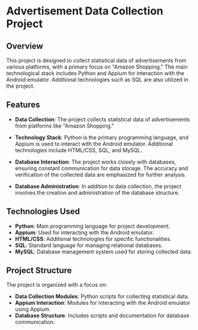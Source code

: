 # Advertisement Data Collection Project

## Overview

This project is designed to collect statistical data of advertisements from various platforms, with a primary focus on "Amazon Shopping." The main technological stack includes Python and Appium for interaction with the Android emulator. Additional technologies such as SQL are also utilized in the project.

## Features

- **Data Collection**: The project collects statistical data of advertisements from platforms like "Amazon Shopping."

- **Technology Stack**: Python is the primary programming language, and Appium is used to interact with the Android emulator. Additional technologies include HTML/CSS, SQL, and MySQL.

- **Database Interaction**: The project works closely with databases, ensuring constant communication for data storage. The accuracy and verification of the collected data are emphasized for further analysis.

- **Database Administration**: In addition to data collection, the project involves the creation and administration of the database structure.

## Technologies Used

- **Python**: Main programming language for project development.
- **Appium**: Used for interacting with the Android emulator.
- **HTML/CSS**: Additional technologies for specific functionalities.
- **SQL**: Standard language for managing relational databases.
- **MySQL**: Database management system used for storing collected data.

## Project Structure

The project is organized with a focus on:

- **Data Collection Modules**: Python scripts for collecting statistical data.
- **Appium Interaction**: Modules for interacting with the Android emulator using Appium.
- **Database Structure**: Includes scripts and documentation for database communication.
